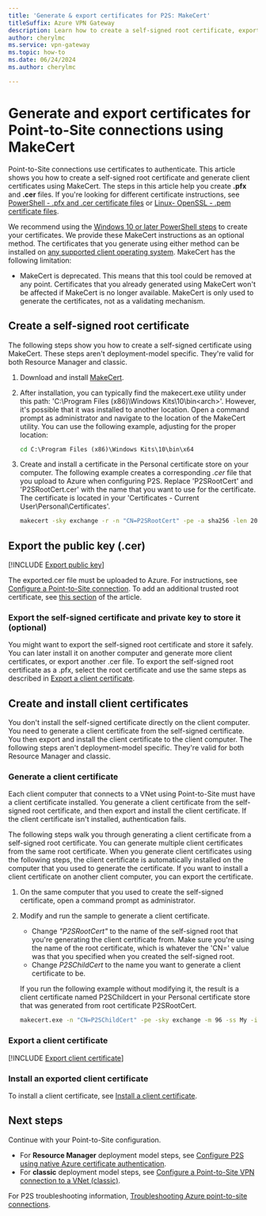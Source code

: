 ```yaml
---
title: 'Generate & export certificates for P2S: MakeCert'
titleSuffix: Azure VPN Gateway
description: Learn how to create a self-signed root certificate, export a public key, and generate client certificates using MakeCert.
author: cherylmc
ms.service: vpn-gateway
ms.topic: how-to
ms.date: 06/24/2024
ms.author: cherylmc

---
```

# Generate and export certificates for Point-to-Site connections using MakeCert

Point-to-Site connections use certificates to authenticate. This article shows you how to create a self-signed root certificate and generate client certificates using MakeCert. The steps in this article help you create **.pfx** and **.cer** files. If you're looking for different certificate instructions, see [PowerShell - .pfx and .cer certificate files](vpn-gateway-certificates-point-to-site.md) or [Linux- OpenSSL - .pem certificate files](point-to-site-certificates-linux-openssl.md).

We recommend using the [Windows 10 or later PowerShell steps](vpn-gateway-certificates-point-to-site.md) to create your certificates. We provide these MakeCert instructions as an optional method. The certificates that you generate using either method can be installed on [any supported client operating system](vpn-gateway-howto-point-to-site-resource-manager-portal.md#faq). MakeCert has the following limitation:

* MakeCert is deprecated. This means that this tool could be removed at any point. Certificates that you already generated using MakeCert won't be affected if MakeCert is no longer available. MakeCert is only used to generate the certificates, not as a validating mechanism.

## <a name="rootcert"></a>Create a self-signed root certificate

The following steps show you how to create a self-signed certificate using MakeCert. These steps aren't deployment-model specific. They're valid for both Resource Manager and classic.

1. Download and install [MakeCert](/windows/win32/seccrypto/makecert).
2. After installation, you can typically find the makecert.exe utility under this path: 'C:\Program Files (x86)\Windows Kits\10\bin\<arch>'. However, it's possible that it was installed to another location. Open a command prompt as administrator and navigate to the location of the MakeCert utility. You can use the following example, adjusting for the proper location:

   ```cmd
   cd C:\Program Files (x86)\Windows Kits\10\bin\x64
   ```
3. Create and install a certificate in the Personal certificate store on your computer. The following example creates a corresponding *.cer* file that you upload to Azure when configuring P2S. Replace 'P2SRootCert' and 'P2SRootCert.cer' with the name that you want to use for the certificate. The certificate is located in your 'Certificates - Current User\Personal\Certificates'.

   ```cmd
   makecert -sky exchange -r -n "CN=P2SRootCert" -pe -a sha256 -len 2048 -ss My
   ```

## <a name="cer"></a>Export the public key (.cer)

[!INCLUDE [Export public key](../../includes/vpn-gateway-certificates-export-public-key-include.md)]

The exported.cer file must be uploaded to Azure. For instructions, see [Configure a Point-to-Site connection](vpn-gateway-howto-point-to-site-resource-manager-portal.md#uploadfile). To add an additional trusted root certificate, see [this section](vpn-gateway-howto-point-to-site-resource-manager-portal.md#add) of the article.

### Export the self-signed certificate and private key to store it (optional)

You might want to export the self-signed root certificate and store it safely. You can later install it on another computer and generate more client certificates, or export another .cer file. To export the self-signed root certificate as a .pfx, select the root certificate and use the same steps as described in [Export a client certificate](#clientexport).

## Create and install client certificates

You don't install the self-signed certificate directly on the client computer. You need to generate a client certificate from the self-signed certificate. You then export and install the client certificate to the client computer. The following steps aren't deployment-model specific. They're valid for both Resource Manager and classic.

### <a name="clientcert"></a>Generate a client certificate

Each client computer that connects to a VNet using Point-to-Site must have a client certificate installed. You generate a client certificate from the self-signed root certificate, and then export and install the client certificate. If the client certificate isn't installed, authentication fails.

The following steps walk you through generating a client certificate from a self-signed root certificate. You can generate multiple client certificates from the same root certificate. When you generate client certificates using the following steps, the client certificate is automatically installed on the computer that you used to generate the certificate. If you want to install a client certificate on another client computer, you can export the certificate.
 
1. On the same computer that you used to create the self-signed certificate, open a command prompt as administrator.
2. Modify and run the sample to generate a client certificate.
   * Change *"P2SRootCert"* to the name of the self-signed root that you're generating the client certificate from. Make sure you're using the name of the root certificate, which is whatever the 'CN=' value was that you specified when you created the self-signed root.
   * Change *P2SChildCert* to the name you want to generate a client certificate to be.

   If you run the following example without modifying it, the result is a client certificate named P2SChildcert in your Personal certificate store that was generated from root certificate P2SRootCert.

   ```cmd
   makecert.exe -n "CN=P2SChildCert" -pe -sky exchange -m 96 -ss My -in "P2SRootCert" -is my -a sha256
   ```

### <a name="clientexport"></a>Export a client certificate

[!INCLUDE [Export client certificate](../../includes/vpn-gateway-certificates-export-client-cert-include.md)]

### <a name="install"></a>Install an exported client certificate

To install a client certificate, see [Install a client certificate](point-to-site-how-to-vpn-client-install-azure-cert.md).

## Next steps

Continue with your Point-to-Site configuration. 

* For **Resource Manager** deployment model steps, see [Configure P2S using native Azure certificate authentication](vpn-gateway-howto-point-to-site-resource-manager-portal.md).
* For **classic** deployment model steps, see [Configure a Point-to-Site VPN connection to a VNet (classic)](vpn-gateway-howto-point-to-site-classic-azure-portal.md).

For P2S troubleshooting information, [Troubleshooting Azure point-to-site connections](vpn-gateway-troubleshoot-vpn-point-to-site-connection-problems.md).